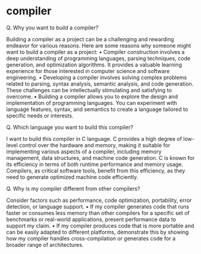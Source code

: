 # compiler

Q. Why you want to build a compiler?

Building a compiler as a project can be a challenging and rewarding endeavor for various reasons. Here are some reasons why someone might want to build a compiler as a project:
•	Compiler construction involves a deep understanding of programming languages, parsing techniques, code generation, and optimization algorithms. It provides a valuable learning experience for those interested in computer science and software engineering.
•	Developing a compiler involves solving complex problems related to parsing, syntax analysis, semantic analysis, and code generation. These challenges can be intellectually stimulating and satisfying to overcome.
•	Building a compiler allows you to explore the design and implementation of programming languages. You can experiment with language features, syntax, and semantics to create a language tailored to specific needs or interests.

Q. Which language you want to build this compiler?

I want to build this compiler in C language. C provides a high degree of low-level control over the hardware and memory, making it suitable for implementing various aspects of a compiler, including memory management, data structures, and machine code generation. C is known for its efficiency in terms of both runtime performance and memory usage. Compilers, as critical software tools, benefit from this efficiency, as they need to generate optimized machine code efficiently.

Q. Why is my compiler different from other compilers?

Consider factors such as performance, code optimization, portability, error detection, or language support. 
•	If my compiler generates code that runs faster or consumes less memory than other compilers for a specific set of benchmarks or real-world applications, present performance data to support my claim. 
•	If my compiler produces code that is more portable and can be easily adapted to different platforms, demonstrate this by showing how my compiler handles cross-compilation or generates code for a broader range of architectures.






